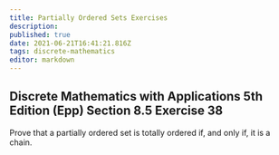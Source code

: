 ```yaml
---
title: Partially Ordered Sets Exercises
description: 
published: true
date: 2021-06-21T16:41:21.816Z
tags: discrete-mathematics
editor: markdown
---
```


## Discrete Mathematics with Applications 5th Edition (Epp) Section 8.5 Exercise 38
Prove that a partially ordered set is totally ordered if, and only if, it is a chain.